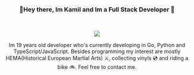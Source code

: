 ### <p align="center">👋Hey there, Im Kamil and Im a Full Stack Developer 👋</p>
<br>
<p align="center">
  <img src="https://github-readme-stats.vercel.app/api?username=Avngarde&count_private=true&theme=dracula"></img>
</p>
<p align="center">
  Im 19 years old developer who's currently developing in Go, Python and TypeScript/JavaScript. Besides programming my interest are mostly HEMA(Historical European Martial Arts) ⚔️, collecting vinyls 💿 and riding a bike 🚲. Feel free to contact me.
</p>
<br>
